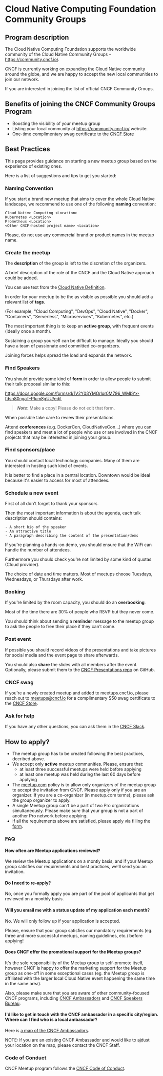 Cloud Native Computing Foundation Community Groups
==================================================

Program description
-------------------

The Cloud Native Computing Foundation supports the worldwide community of the Cloud Native Community Groups - https://community.cncf.io/.

CNCF is currently working on expanding the Cloud Native community around the globe, and we are happy to accept the new local communities to join our network.

If you are interested in joining the list of official CNCF Community Groups.

Benefits of joining the CNCF Community Groups Program
-----------------------------------------------------

-	Boosting the visibility of your meetup group
-	Listing your local community at https://community.cncf.io/ website.
-	One-time complimentary swag certificate to the [CNCF Store](https://store.cncf.io)

Best Practices
--------------

This page provides guidance on starting a new meetup group based on the experience of existing ones.

Here is a list of suggestions and tips to get you started:

### Naming Convention

If you start a brand new meetup that aims to cover the whole Cloud Native landscape, we recommend to use one of the following **naming** convention:

```
Cloud Native Computing <Location>
Kubernetes <Location>
Prometheus <Location>
<Other CNCF-hosted project name> <Location>
```

Please, do not use any commercial brand or product names in the meetup name.

### **Create the meetup**

The **description** of the group is left to the discretion of the organizers.

A brief description of the role of the CNCF and the Cloud Native approach could be added.

You can use text from the [Cloud Native Definition](https://github.com/cncf/toc/blob/master/DEFINITION.md).

In order for your meetup to be the as visible as possible you should add a relevant list of **tags**.

(For example, "Cloud Computing", "DevOps", "Cloud Native", "Docker", "Containers", "Serverless", "Microservices", "Kubernetes", etc.)

The most important thing is to keep an **active group**, with frequent events (ideally once a month).

Sustaining a group yourself can be difficult to manage. Ideally you should have a team of passionate and committed co-organizers.

Joining forces helps spread the load and expands the network.

### **Find Speakers**

You should provide some kind of **form** in order to allow people to submit their talk proposal similar to this:

https://docs.google.com/forms/d/1V2Y03YMOrIor0M796_WMbYx-fdsn80ngaT-PIum8gUU/edit

> ***Note***: Make a copy! Please do not edit that form.

When possible take care to review their presentations.

Attend **conferences** (e.g. DockerCon, CloudNativeCon...) where you can find speakers and meet a lot of people who use or are involved in the CNCF projects that may be interested in joining your group.

### **Find sponsors/place**

You should contact local technology companies. Many of them are interested in hosting such kind of events.

It is better to find a place in a central location. Downtown would be ideal because it's easier to access for most of attendees.

### **Schedule a new event**

First of all don't forget to thank your sponsors.

Then the most important information is about the agenda, each talk description should contains:

```
- A short bio of the speaker
- An attractive title
- A paragraph describing the content of the presentation/demo
```

If you're planning a hands-on demo, you should ensure that the WiFi can handle the number of attendees.

Furthermore you should check you're not limited by some kind of quotas (Cloud provider).

The choice of date and time matters. Most of meetups choose Tuesdays, Wednesdays, or Thursdays after work.

### **Booking**

If you're limited by the room capacity, you should do an **overbooking**.

Most of the time there are 30% of people who RSVP but they never come.

You should think about sending a **reminder** message to the meetup group to ask the people to free their place if they can't come.

### **Post event**

If possible you should record videos of the presentations and take pictures for social media and the event page to share afterwards.

You should also **share** the slides with all members after the event. Optionally, please submit them to the [CNCF Presentations repo](https://github.com/cncf/presentations) on GitHub.

### **CNCF swag**

If you're a newly created meetup and added to meetups.cncf.io, please reach out to meetups@cncf.io for a complimentary $50 swag certificate to the [CNCF Store](https://store.cncf.io).

### **Ask for help**

If you have any other questions, you can ask them in the [CNCF Slack](https://cloud-native.slack.com/).

How to apply?
-------------

-	The meetup group has to be created following the best practices, decribed above.
-	We accept only **active** meetup communities. Please, ensure that:
	-	at least three successful meetups were held before applying
	-	at least one meetup was held during the last 60 days before applying
-	The [meetup.com](https://meetup.com) policy is to allow only organizers of the meetup group to accept the invitation from CNCF. Please apply only if you are an organizer. If you are a co-organizer (in meetup.com terms), please ask the group organizer to apply.
-	A single Meetup group can't be a part of two Pro organizations simultaneously. Please make sure that your group is not a part of another Pro network before applying.
-	If all the requirements above are satisfied, please apply via filling the [form](https://goo.gl/forms/v8s46YnHo1qDUYOS2).

### FAQ

#### How often are Meetup applications reviewed?

We review the Meetup applications on a montly basis, and if your Meetup group satisfies our requirements and best practices, we'll send you an invitation.

#### Do I need to re-apply?

No, once you formally apply you are part of the pool of applicants that get reviewed on a monthly basis.

#### Will you email me with a status update of my application each month?

No. We will only follow up if your application is accepted.

Please, ensure that your group satisfies our mandatory requirements (eg. three and more successful meetups, naming guidelines, etc.) before applying!

#### Does CNCF offer the promotional support for the Meetup groups?

It's the sole responsibility of the Meetup group to self-promote itself, however CNCF is happy to offer the marketing support for the Meetup group as one-off in some exceptional cases (eg. the Meetup group is affiliated with the larger local Cloud Native event happening the same time in the same area).

Also, please make sure that you are aware of other community-focused CNCF programs, including [CNCF Ambassadors](https://www.cncf.io/people/ambassadors/) and [CNCF Speakers Bureau](https://www.cncf.io/speakers/).

#### I'd like to get in touch with the CNCF ambassador in a specific city/region. Where can I find who is a local ambassador?

Here is [a map of the CNCF Ambassadors](https://drive.google.com/open?id=1fb0UPi8ijeexueBxcpGuvVlZ_8hJHXVQ&usp=sharing).

NOTE: If you are an existing CNCF Ambassador and would like to ajdust your location on the map, please contact the CNCF Staff.

### Code of Conduct

CNCF Meetup program follows the [CNCF Code of Conduct](https://github.com/cncf/foundation/blob/master/code-of-conduct.md).
